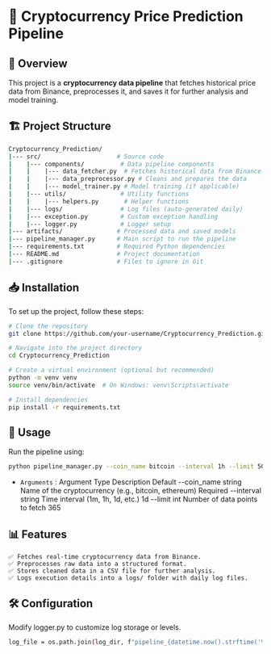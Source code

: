 # 🚀 Cryptocurrency Price Prediction Pipeline

## 📌 Overview
This project is a **cryptocurrency data pipeline** that fetches historical price data from Binance, preprocesses it, and saves it for further analysis and model training.

## 🏗 Project Structure
```bash
Cryptocurrency_Prediction/
|--- src/                     # Source code
|    |--- components/          # Data pipeline components
|    |    |--- data_fetcher.py  # Fetches historical data from Binance API
|    |    |--- data_preprocessor.py # Cleans and prepares the data
|    |    |--- model_trainer.py # Model training (if applicable)
|    |--- utils/               # Utility functions
|    |    |--- helpers.py       # Helper functions
|    |--- logs/                # Log files (auto-generated daily)
|    |--- exception.py         # Custom exception handling
|    |--- logger.py            # Logger setup
|--- artifacts/               # Processed data and saved models
|--- pipeline_manager.py      # Main script to run the pipeline
|--- requirements.txt         # Required Python dependencies
|--- README.md                # Project documentation
|--- .gitignore               # Files to ignore in Git
```


## 📥 Installation
To set up the project, follow these steps:

```bash
# Clone the repository
git clone https://github.com/your-username/Cryptocurrency_Prediction.git

# Navigate into the project directory
cd Cryptocurrency_Prediction

# Create a virtual environment (optional but recommended)
python -m venv venv
source venv/bin/activate  # On Windows: venv\Scripts\activate

# Install dependencies
pip install -r requirements.txt
```
## 🚀 Usage
Run the pipeline using:
```bash
python pipeline_manager.py --coin_name bitcoin --interval 1h --limit 500
```
- `Arguments` : 
Argument	Type	Description	Default
--coin_name	string	Name of the cryptocurrency (e.g., bitcoin, ethereum)	Required
--interval	string	Time interval (1m, 1h, 1d, etc.)	1d
--limit	int	Number of data points to fetch	365

## 📊 Features

    ✅ Fetches real-time cryptocurrency data from Binance.
    ✅ Preprocesses raw data into a structured format.
    ✅ Stores cleaned data in a CSV file for further analysis.
    ✅ Logs execution details into a logs/ folder with daily log files.

## 🛠 Configuration
Modify logger.py to customize log storage or levels.
```bash
log_file = os.path.join(log_dir, f"pipeline_{datetime.now().strftime('%Y-%m-%d')}.log")
```

